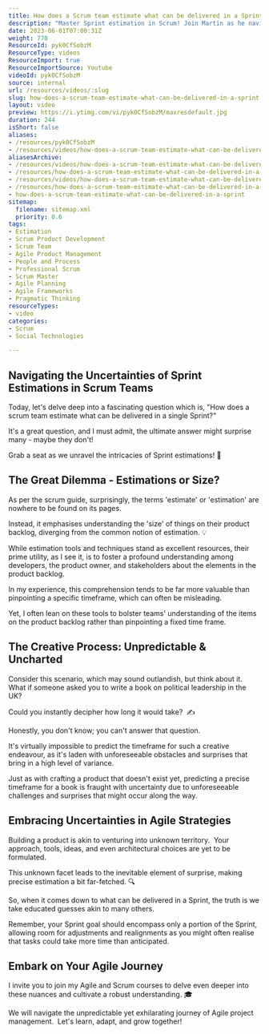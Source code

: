 ```yaml
---
title: How does a Scrum team estimate what can be delivered in a Sprint?
description: "Master Sprint estimation in Scrum! Join Martin as he navigates the challenges of creative tasks and effective planning. Perfect for agile enthusiasts! \U0001F680"
date: 2023-06-01T07:00:31Z
weight: 770
ResourceId: pyk0CfSobzM
ResourceType: videos
ResourceImport: true
ResourceImportSource: Youtube
videoId: pyk0CfSobzM
source: internal
url: /resources/videos/:slug
slug: how-does-a-scrum-team-estimate-what-can-be-delivered-in-a-sprint
layout: video
preview: https://i.ytimg.com/vi/pyk0CfSobzM/maxresdefault.jpg
duration: 244
isShort: false
aliases:
- /resources/pyk0CfSobzM
- /resources/videos/how-does-a-scrum-team-estimate-what-can-be-delivered-in-a-sprint
aliasesArchive:
- /resources/videos/how-does-a-scrum-team-estimate-what-can-be-delivered-in-a-sprint
- /resources/how-does-a-scrum-team-estimate-what-can-be-delivered-in-a-sprint
- /resources/videos/how-does-a-scrum-team-estimate-what-can-be-delivered-in-a-sprint-
- /resources/how-does-a-scrum-team-estimate-what-can-be-delivered-in-a-sprint-
- how-does-a-scrum-team-estimate-what-can-be-delivered-in-a-sprint
sitemap:
  filename: sitemap.xml
  priority: 0.6
tags:
- Estimation
- Scrum Product Development
- Scrum Team
- Agile Product Management
- People and Process
- Professional Scrum
- Scrum Master
- Agile Planning
- Agile Frameworks
- Pragmatic Thinking
resourceTypes:
- video
categories:
- Scrum
- Social Technologies

---
```

## Navigating the Uncertainties of Sprint Estimations in Scrum Teams

Today, let's delve deep into a fascinating question which is, "How does a scrum team estimate what can be delivered in a single Sprint?"

It's a great question, and I must admit, the ultimate answer might surprise many - maybe they don't!

Grab a seat as we unravel the intricacies of Sprint estimations! 🚀

## The Great Dilemma - Estimations or Size?

As per the scrum guide, surprisingly, the terms 'estimate' or 'estimation' are nowhere to be found on its pages.

Instead, it emphasises understanding the 'size' of things on their product backlog, diverging from the common notion of estimation. 💡

While estimation tools and techniques stand as excellent resources, their prime utility, as I see it, is to foster a profound understanding among developers, the product owner, and stakeholders about the elements in the product backlog.

In my experience, this comprehension tends to be far more valuable than pinpointing a specific timeframe, which can often be misleading.

Yet, I often lean on these tools to bolster teams' understanding of the items on the product backlog rather than pinpointing a fixed time frame.

## The Creative Process: Unpredictable & Uncharted

Consider this scenario, which may sound outlandish, but think about it.  What if someone asked you to write a book on political leadership in the UK?

Could you instantly decipher how long it would take?  ✍️

Honestly, you don't know; you can't answer that question.

It's virtually impossible to predict the timeframe for such a creative endeavour, as it's laden with unforeseeable obstacles and surprises that bring in a high level of variance.

Just as with crafting a product that doesn't exist yet, predicting a precise timeframe for a book is fraught with uncertainty due to unforeseeable challenges and surprises that might occur along the way.

## Embracing Uncertainties in Agile Strategies

Building a product is akin to venturing into unknown territory.  Your approach, tools, ideas, and even architectural choices are yet to be formulated.

This unknown facet leads to the inevitable element of surprise, making precise estimation a bit far-fetched. 🔍

So, when it comes down to what can be delivered in a Sprint, the truth is we take educated guesses akin to many others.

Remember, your Sprint goal should encompass only a portion of the Sprint, allowing room for adjustments and realignments as you might often realise that tasks could take more time than anticipated.

## Embark on Your Agile Journey

I invite you to join my Agile and Scrum courses to delve even deeper into these nuances and cultivate a robust understanding. 🎓

We will navigate the unpredictable yet exhilarating journey of Agile project management.  Let's learn, adapt, and grow together!
